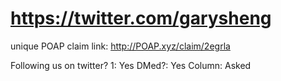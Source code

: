 # https://twitter.com/garysheng

unique POAP claim link: 
http://POAP.xyz/claim/2egrla

Following us on twitter? 1: Yes
DMed?: Yes
Column: Asked
